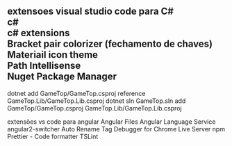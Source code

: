 
extensoes visual studio code para C#  
c#  
c# extensions  
Bracket pair colorizer (fechamento de chaves)  
Materiail icon theme  
Path Intellisense  
Nuget Package Manager  
--------------------------  

dotnet add GameTop/GameTop.csproj reference GameTop.Lib/GameTop.Lib.csproj
dotnet sln GameTop.sln add GameTop/GameTop.csproj  GameTop.Lib/GameTop.Lib.csproj

extensões vs code para angular
Angular Files
Angular Language Service
angular2-switcher
Auto Rename Tag
Debugger for Chrome
Live Server
npm
Prettier - Code formatter
TSLint